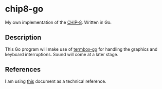 # chip8-go
My own implementation of the [CHIP-8](https://en.wikipedia.org/wiki/CHIP-8). Written in Go.

## Description
This Go program will make use of [termbox-go](https://github.com/nsf/termbox-go) for handling the graphics and keyboard interruptions. Sound will come at a later stage.

## References
I am using [this](http://devernay.free.fr/hacks/chip8/C8TECH10.HTM) document as a technical reference.
